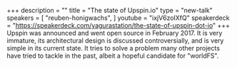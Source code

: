 +++
description = ""
title = "The state of Upspin.io"
type = "new-talk"
speakers = [
        "reuben-honigwachs",
]
youtube = "ixjV6zoIXfQ"
speakerdeck = "https://speakerdeck.com/yagurastation/the-state-of-upspin-dot-io"
+++
Upspin was announced and went open source in February 2017. It is very immature, its architectural design is discussed controversially, and is very simple in its current state. It tries to solve a problem many other projects have tried to tackle in the past, albeit a hopeful candidate for "worldFS".